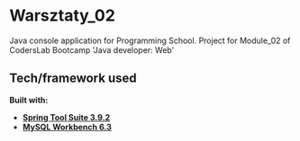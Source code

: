 # Warsztaty_02

Java console application for Programming School. Project for Module_02 of CodersLab Bootcamp 'Java developer: Web' 



## Tech/framework used 

<b>Built with:<b>
- [Spring Tool Suite 3.9.2](https://spring.io/tools/sts/all)
- [MySQL Workbench 6.3](https://www.mysql.com/products/workbench/)

